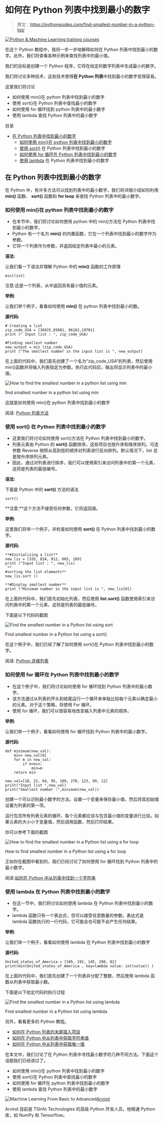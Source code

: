 # 如何在 Python 列表中找到最小的数字

> 原文：<https://pythonguides.com/find-smallest-number-in-a-python-list/>

[![Python & Machine Learning training courses](img/49ec9c6da89a04c9f45bab643f8c765c.png)](https://sharepointsky.teachable.com/p/python-and-machine-learning-training-course)

在这个 Python 教程中，我将一步一步地解释如何在 Python 列表中找到最小的数字。此外，我们将查看各种示例来查找列表中的最小值。

我们的目标是创建一个 Python 程序，它将在给定的数字列表中生成最小的数字。

我们将讨论多种技术，这些技术使得**在 Python 列表**中找到最小的数字变得容易。

这里我们将讨论

*   如何使用 min()在 python 列表中找到最小的数字
*   使用 sort()在 Python 列表中查找最小的数字
*   如何使用 for 循环找到 python 列表中的最小数字
*   使用 lambda 查找 Python 列表中的最小数字

目录

[](#)

*   [在 Python 列表中找到最小的数字](#Find_smallest_number_in_a_Python_list "Find smallest number in a Python list")
    *   [如何使用 min()在 python 列表中找到最小的数字](#How_to_find_smallest_number_in_a_python_list_using_min "How to find smallest number in a python list using min()")
    *   [使用 sort()](#Find_smallest_number_in_a_Python_list_using_sort "Find smallest number in a Python list using sort()") 在 Python 列表中找到最小的数字
    *   [如何使用 for 循环在 Python 列表中找到最小的数字](#How_to_find_smallest_number_in_a_Python_list_using_a_for_loop "How to find smallest number in a Python list using a for loop ")
    *   [使用 lambda](#Find_smallest_number_in_a_Python_list_using_lambda "Find smallest number in a Python list using lambda ") 在 Python 列表中找到最小的数字

## 在 Python 列表中找到最小的数字

在 Python 中，有许多方法可以找到列表中的最小数字。我们将详细介绍如何利用 **min()** 函数、 **sort()** 函数和 **for loop** 来查找 Python 列表中的最小数字。

### 如何使用 min()在 python 列表中找到最小的数字

*   在本节中，我们将讨论如何使用 python 中的 min()方法在 Python 列表中找到最小的数字。
*   Python 有一个名为 **min()** 的内置函数，它在一个列表中找到最小的数字作为参数。
*   它将一个列表作为参数，并返回给定列表中最小的元素。

**语法:**

让我们看一下语法并理解 Python 中的 **min()** 函数的工作原理

```
min(list)
```

注意:这是一个列表，从中返回具有最小值的元素。

**举例:**

让我们举个例子，看看如何使用 **min()** 在 python 列表中找到最小的数。

**源代码:**

```
# Creating a list
zip_code_USA = [36925,85001, 96162,19701] 
print (" Input list : ", zip_code_USA)

#Finding smallest number
new_output = min (zip_code_USA)
print ("The smallest number in the input list is ", new_output)
```

在上面的代码中，我们首先创建了一个名为“zip_code_USA”的列表，然后使用 min()函数并将输入列表指定为参数。执行此代码后，输出将显示列表中的最小值。

![How to find the smallest number in a python list using min](img/80d8b1cd3f6282f870ca52e768bc52b6.png "How to find the smallest number in a python list using min")

find smallest number in a python list using min

这就是如何使用 min()在 python 列表中找到最小的数字

阅读: [Python 列表方法](https://pythonguides.com/python-list-methods/)

### 使用 sort() 在 Python 列表中找到最小的数字

*   这里我们将讨论如何使用 sort()方法在 Python 列表中找到最小的数字。
*   列表元素由 Python 的 **sort()** 函数排序。这些项目也按升序和降序排列。可选参数 Reverse 按照从高到低的顺序对列表进行反向排列。默认情况下，list 总是按升序排列元素。
*   因此，通过对列表进行排序，我们可以使用索引来访问列表中的第一个元素，这将是列表的最低编号。

**语法:**

下面是 Python 中的 **sort()** 方法的语法

```
sort() 
```

**注意:**这个方法不接受任何参数，它将返回值。

**举例:**

这里我们将举一个例子，并检查如何使用 **sort()** 在 Python 列表中找到最小的数字。

**源代码:**

```
**#Initializing a list**
new_lis = [335, 824, 912, 665, 189]
print ("Input list : ", new_lis)
 **
#sorting the list elements**
new_lis.sort ()

**#Display smallest number**
print ("Minimum number in the input list is ", new_lis[0])
```

在上面的代码中，我们首先初始化列表，然后使用 **list.sort()** 函数使用索引来访问列表中的第一个元素，这将是列表的最低编号。

下面是以下代码的截图

![Find the smallest number in a Python list using sort](img/941e45462c9c95597a15cfa64447d145.png "Find the smallest number in a Python list using sort")

Find smallest number in a Python list using a sort()

在这个例子中，我们已经了解了如何使用 sort()在 Python 列表中找到最小的数字。

阅读: [Python 连接列表](https://pythonguides.com/python-concatenate-list/)

### 如何使用 for 循环在 Python 列表中找到最小的数字

*   在这个例子中，我们将讨论如何使用 for 循环找到 Python 列表中的最小数字。
*   该方法通过从列表的开头到结尾运行一个循环来单独比较每个元素以确定最小的元素。对于这个策略，将使用 For 循环。
*   使用 for 循环，我们可以很容易地改变输入列表中元素的顺序。

**举例:**

让我们举一个例子，看看如何使用 for 循环找到 Python 列表中的最小数字。

**源代码:**

```
def minimum(new_val):
    min= new_val[0]
    for m in new_val:
        if m<min:
            min=m
    return min

new_val=[18, 22, 64, 95, 189, 278, 123, 99, 12]
print("Input list ",new_val)
print("Smallest number :",minimum(new_val))
```

创建一个可以识别最小数字的方法。设置一个变量来保存最小值，然后将其初始值设置为列表的第一项。

运行包含所有列表元素的循环。每个元素都应该与包含最小值的变量进行比较。如果元素的大小小于变量值，然后调用函数，然后打印结果。

你可以参考下面的截图

![How to find the smallest number in a Python list using a for loop](img/2c2354054b77c894e644777a07747a72.png "How to find the smallest number in a Python list using a for loop")

How to find smallest number in a Python list using a for loop

正如你在截图中看到的，我们已经讨论了如何使用 for 循环找到 Python 列表中的最小数字。

阅读:[如何在 Python 中从列表中找到一个字符串](https://pythonguides.com/find-a-string-from-a-list-in-python/)

### 使用 lambda 在 Python 列表中找到最小的数字

*   在这一节中，我们将讨论如何使用 lambda 在 Python 列表中找到最小的数字。
*   lambda 函数只有一个表达式，但可以接受任意数量的参数。表达式是 lambda 函数执行的一行代码，它可能会也可能不会产生任何结果。

**举例:**

让我们举一个例子，看看如何使用 lambda 在 Python 列表中找到最小的数字

**源代码:**

```
United_states_of_America = [345, 192, 145, 298, 82]
print(min(United_states_of_America , key=lambda value: int(value)) )
```

在上面的代码中，我们首先创建了一个列表并分配了整数，然后使用 lambda 函数从列表中获取最小数。

下面是以下给定代码的执行过程

![Find the smallest number in a Python list using lambda](img/259e28dc549e6c460a0ee9e9e0775a8a.png "Find the smallest number in a Python list using lambda")

Find smallest number in a Python list using lambda

另外，看看更多的 Python 教程。

*   [如何在 Python 列表的末尾插入项目](https://pythonguides.com/insert-item-at-end-of-python-list/)
*   [如何在 Python 中从列表中获取字符串值](https://pythonguides.com/how-to-get-string-values-from-list-in-python/)
*   [如何在 Python 中从列表中获取唯一值](https://pythonguides.com/get-unique-values-from-list-python/)

在本文中，我们讨论了在 Python 列表中寻找最小数字的几种不同方法。下面这个话题我们已经讲过了。

*   如何使用 min()在 python 列表中找到最小的数字
*   使用 sort()在 Python 列表中查找最小的数字
*   如何使用 for 循环在 python 列表中找到最小的数字
*   使用 lambda 查找 Python 列表中的最小数字

![Machine Learning From Basic to Advanced](img/0100ae91cd5a23f9c15325e675241c25.png "Arvind scaled")[Arvind](https://pythonguides.com/author/arvind/)

Arvind 目前是 TSInfo Technologies 的高级 Python 开发人员。他精通 Python 库，如 NumPy 和 Tensorflow。